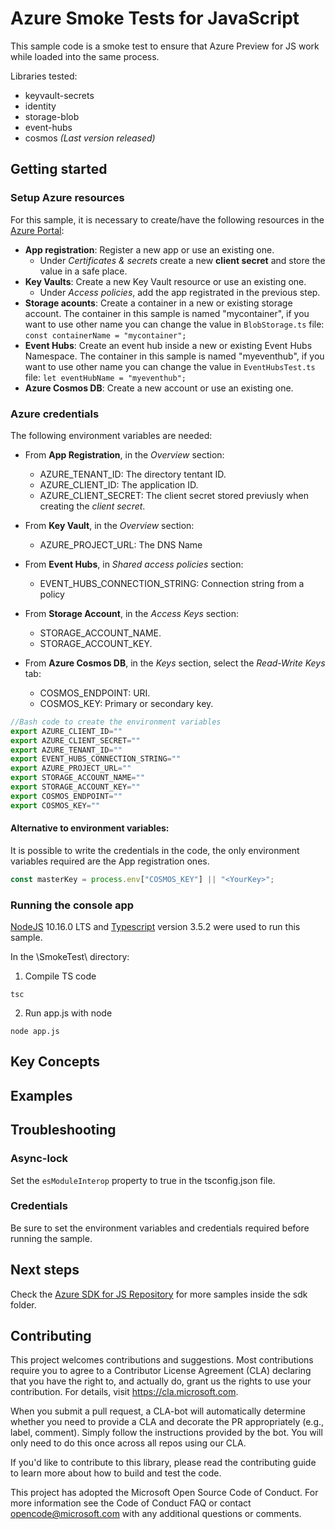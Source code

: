 # Azure Smoke Tests for JavaScript
This sample code is a smoke test to ensure that Azure Preview for JS work while loaded into the same process.

Libraries tested:
* keyvault-secrets
* identity
* storage-blob
* event-hubs
* cosmos _(Last version released)_

## Getting started
### Setup Azure resources
For this sample, it is necessary to create/have the following resources in the [Azure Portal](https://portal.azure.com/):
* **App registration**: Register a new app or use an existing one.
  * Under _Certificates & secrets_ create a new **client secret** and store the value in a safe place.
* **Key Vaults**: Create a new Key Vault resource or use an existing one.
  * Under _Access policies_, add the app registrated in the previous step.
* **Storage acounts**: Create a container in a new or existing storage account. The container in this sample is named "mycontainer", if you want to use other name you can change the value in `BlobStorage.ts` file:
`const containerName = "mycontainer";`
* **Event Hubs**: Create an event hub inside a new or existing Event Hubs Namespace. The container in this sample is named "myeventhub", if you want to use other name you can change the value in `EventHubsTest.ts` file: `let eventHubName = "myeventhub";`
* **Azure Cosmos DB**: Create a new account or use an existing one.

### Azure credentials
The following environment variables are needed:
* From **App Registration**, in the _Overview_ section:
    * AZURE_TENANT_ID: The directory tentant ID.
    * AZURE_CLIENT_ID: The application ID.
    * AZURE_CLIENT_SECRET: The client secret stored previusly when creating the _client secret_.

* From **Key Vault**, in the _Overview_ section:
  * AZURE_PROJECT_URL: The DNS Name

* From **Event Hubs**, in _Shared access policies_ section:
  * EVENT_HUBS_CONNECTION_STRING: Connection string from a policy

* From **Storage Account**, in the _Access Keys_ section:
  * STORAGE_ACCOUNT_NAME.
  * STORAGE_ACCOUNT_KEY.

* From **Azure Cosmos DB**, in the _Keys_ section, select the _Read-Write Keys_ tab:
  * COSMOS_ENDPOINT: URI.
  * COSMOS_KEY: Primary or secondary key.

```javascript
//Bash code to create the environment variables
export AZURE_CLIENT_ID=""
export AZURE_CLIENT_SECRET=""
export AZURE_TENANT_ID=""
export EVENT_HUBS_CONNECTION_STRING=""
export AZURE_PROJECT_URL=""
export STORAGE_ACCOUNT_NAME=""
export STORAGE_ACCOUNT_KEY=""
export COSMOS_ENDPOINT=""
export COSMOS_KEY=""
```

#### Alternative to environment variables:
It is possible to write the credentials in the code, the only environment variables required are the App registration ones.

```javascript
const masterKey = process.env["COSMOS_KEY"] || "<YourKey>";
```

### Running the console app
[NodeJS](https://nodejs.org/en/) 10.16.0 LTS and [Typescript](https://www.typescriptlang.org/#download-links) version 3.5.2 were used to run this sample.
 
In the \SmokeTest\ directory:
1. Compile TS code
```
tsc
```

2. Run app.js with node
```
node app.js
```
## Key Concepts

## Examples

## Troubleshooting
### Async-lock
Set the `esModuleInterop` property to true in the tsconfig.json file.

### Credentials
Be sure to set the environment variables and credentials required before running the sample.

## Next steps
Check the [Azure SDK for JS Repository](https://github.com/Azure/azure-sdk-for-js/tree/master/sdk) for more samples inside the sdk folder.
## Contributing
This project welcomes contributions and suggestions. Most contributions require you to agree to a Contributor License Agreement (CLA) declaring that you have the right to, and actually do, grant us the rights to use your contribution. For details, visit https://cla.microsoft.com.

When you submit a pull request, a CLA-bot will automatically determine whether you need to provide a CLA and decorate the PR appropriately (e.g., label, comment). Simply follow the instructions provided by the bot. You will only need to do this once across all repos using our CLA.

If you'd like to contribute to this library, please read the contributing guide to learn more about how to build and test the code.

This project has adopted the Microsoft Open Source Code of Conduct. For more information see the Code of Conduct FAQ or contact opencode@microsoft.com with any additional questions or comments.